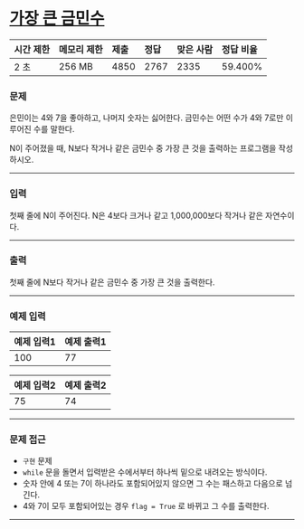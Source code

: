# [가장 큰 금민수](https://www.acmicpc.net/problem/1526)

<div align = center>

| 시간 제한 | 메모리 제한 | 제출 | 정답 | 맞은 사람 | 정답 비율 |
| :-------- | :---------- | :------ | :----- | :-------- | :-------- |
|    2 초   |    256 MB   |  4850 | 2767 |   2335  |  	59.400%     |

</div>

### 문제

은민이는 4와 7을 좋아하고, 나머지 숫자는 싫어한다. 금민수는 어떤 수가 4와 7로만 이루어진 수를 말한다.

N이 주어졌을 때, N보다 작거나 같은 금민수 중 가장 큰 것을 출력하는 프로그램을 작성하시오.



---

### 입력

첫째 줄에 N이 주어진다. N은 4보다 크거나 같고 1,000,000보다 작거나 같은 자연수이다.



---

### 출력

첫째 줄에 N보다 작거나 같은 금민수 중 가장 큰 것을 출력한다.


---

### 예제 입력

| 예제 입력1 | 예제 출력1 |
| :--- | :--- |
|  100  |   77   |

| 예제 입력2 | 예제 출력2 |
| :--- | :--- |
|  75  |   74   |

---

### 문제 접근

- `구현` 문제
- `while` 문을 돌면서 입력받은 수에서부터 하나씩 밑으로 내려오는 방식이다.
- 숫자 안에 4 또는 7이 하나라도 포함되어있지 않으면 그 수는 패스하고 다음으로 넘긴다.
- 4와 7이 모두 포함되어있는 경우 `flag = True` 로 바뀌고 그 수를 출력한다. 

--- 









